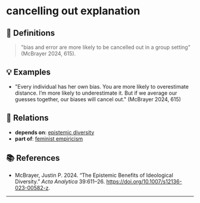 # cancelling out explanation

## 📖 Definitions

> "bias and error are more likely to be cancelled out in a group setting" (McBrayer 2024, 615).

## 💡 Examples

- "Every individual has her own bias. You are more likely to overestimate distance. I’m more likely to underestimate it. But if we average our guesses together, our biases will cancel out." (McBrayer 2024, 615)

## 🔗 Relations

- **depends on**: [epistemic diversity](./epistemic-diversity.md)
- **part of**: [feminist empiricism](./feminist-empiricism.md)

## 📚 References

- McBrayer, Justin P. 2024. “The Epistemic Benefits of Ideological Diversity.” _Acta Analytica_ 39:611–26. https://doi.org/10.1007/s12136-023-00582-z.


---

<script src="https://giscus.app/client.js"
                data-repo="natesheehan/conceptcartography"
                data-repo-id="R_kgDOPB5QiQ"
                data-category="General"
                data-category-id="DIC_kwDOPB5Qic4CsAxd"
                data-mapping="pathname"
                data-strict="0"
                data-reactions-enabled="1"
                data-emit-metadata="0"
                data-input-position="bottom"
                data-theme="catppuccin_mocha"
                data-lang="en"
                crossorigin="anonymous"
                async>
        </script>
        
